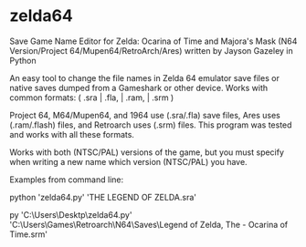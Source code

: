# zelda64
Save Game Name Editor for Zelda: Ocarina of Time and Majora's Mask (N64 Version/Project 64/Mupen64/RetroArch/Ares) written by Jayson Gazeley in Python

An easy tool to change the file names in Zelda 64 emulator save files or native saves dumped from a Gameshark or other device. Works with common formats: ( .sra | .fla, | .ram, | .srm )

Project 64, M64/Mupen64, and 1964 use (.sra/.fla) save files, Ares uses (.ram/.flash) files, and Retroarch uses (.srm) files. This program was tested and works with all these formats.

Works with both (NTSC/PAL) versions of the game, but you must specify when writing a new name which version (NTSC/PAL) you have.


Examples from command line:

python 'zelda64.py' 'THE LEGEND OF ZELDA.sra'

py 'C:\Users\Desktp\zelda64.py' 'C:\Users\Games\Retroarch\N64\Saves\Legend of Zelda, The - Ocarina of Time.srm'

